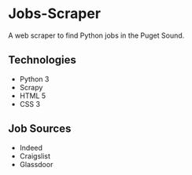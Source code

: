 # Jobs-Scraper

A web scraper to find Python jobs in the Puget Sound.

## Technologies

* Python 3
* Scrapy
* HTML 5
* CSS 3

## Job Sources

- Indeed
- Craigslist
- Glassdoor